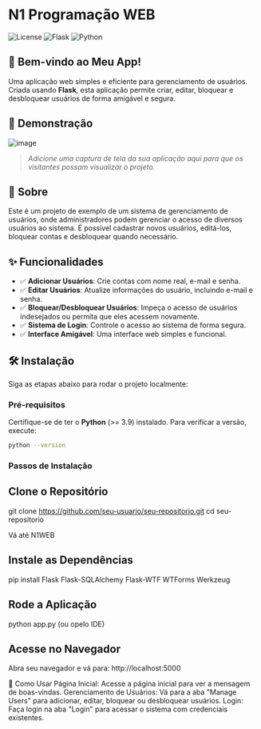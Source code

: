 # N1 Programação WEB

![License](https://img.shields.io/badge/license-MIT-green)
![Flask](https://img.shields.io/badge/Flask-v2.0-blue)
![Python](https://img.shields.io/badge/Python-3.9-blue)

## 🎉 Bem-vindo ao Meu App!

Uma aplicação web simples e eficiente para gerenciamento de usuários. Criada usando **Flask**, esta aplicação permite criar, editar, bloquear e desbloquear usuários de forma amigável e segura.

## 📸 Demonstração

![image](https://github.com/user-attachments/assets/7c360042-ebbd-4ca4-be3a-a77828fc011a)


> *Adicione uma captura de tela da sua aplicação aqui para que os visitantes possam visualizar o projeto.*

## 📖 Sobre

Este é um projeto de exemplo de um sistema de gerenciamento de usuários, onde administradores podem gerenciar o acesso de diversos usuários ao sistema. É possível cadastrar novos usuários, editá-los, bloquear contas e desbloquear quando necessário.

## ✨ Funcionalidades

- ✅ **Adicionar Usuários**: Crie contas com nome real, e-mail e senha.
- ✅ **Editar Usuários**: Atualize informações do usuário, incluindo e-mail e senha.
- ✅ **Bloquear/Desbloquear Usuários**: Impeça o acesso de usuários indesejados ou permita que eles acessem novamente.
- ✅ **Sistema de Login**: Controle o acesso ao sistema de forma segura.
- ✅ **Interface Amigável**: Uma interface web simples e funcional.

## 🛠️ Instalação

Siga as etapas abaixo para rodar o projeto localmente:

### Pré-requisitos

Certifique-se de ter o **Python** (>= 3.9) instalado. Para verificar a versão, execute:

```bash
python --version
```

### Passos de Instalação
## Clone o Repositório
git clone https://github.com/seu-usuario/seu-repositorio.git
cd seu-repositorio

Vá até N1WEB

## Instale as Dependências
pip install Flask Flask-SQLAlchemy Flask-WTF WTForms Werkzeug

## Rode a Aplicação
python app.py (ou opelo IDE)

## Acesse no Navegador
Abra seu navegador e vá para:
http://localhost:5000

🚀 Como Usar
Página Inicial: Acesse a página inicial para ver a mensagem de boas-vindas.
Gerenciamento de Usuários: Vá para a aba "Manage Users" para adicionar, editar, bloquear ou desbloquear usuários.
Login: Faça login na aba "Login" para acessar o sistema com credenciais existentes.

